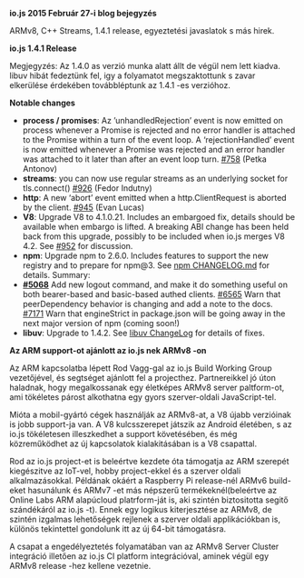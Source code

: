 **io.js 2015 Február 27-i blog bejegyzés**

ARMv8, C++ Streams, 1.4.1 release, egyeztetési javaslatok s más hirek.

**io.js 1.4.1 Release**

Megjegyzés: Az 1.4.0 as verzió munka alatt állt de végül nem lett kiadva. 
libuv hibát fedeztünk fel, igy a folyamatot megszaktottunk s zavar elkerülése érdekében továbbléptunk az 1.4.1 -es verzióhoz. 

**Notable changes**

* **process / promises**: Az ’unhandledRejection’ event is now emitted on process whenever a Promise is rejected and no error handler is attached to the Promise within a turn of the event loop. A ‘rejectionHandled’ event is now emitted whenever a Promise was rejected and an error handler was attached to it later than after an event loop turn. [#758](https://www.google.com/url?q=https%3A%2F%2Fgithub.com%2Fiojs%2Fio.js%2Fpull%2F758&sa=D&sntz=1&usg=AFQjCNGrDsFkeWhkGJZSFWXgR2VezqDaGA) (Petka Antonov)
* **streams**: you can now use regular streams as an underlying socket for tls.connect() [#926](https://www.google.com/url?q=https%3A%2F%2Fgithub.com%2Fiojs%2Fio.js%2Fpull%2F926&sa=D&sntz=1&usg=AFQjCNHyImaayqtgEJ9BWLuSIBMEhbbdVA) (Fedor Indutny)
* **http**: A new ‘abort’ event emitted when a http.ClientRequest is aborted by the client. [#945](https://www.google.com/url?q=https%3A%2F%2Fgithub.com%2Fiojs%2Fio.js%2Fpull%2F945&sa=D&sntz=1&usg=AFQjCNGLuclBExooJFY2h3CkzrU-RRdUNg) (Evan Lucas)
* **V8**: Upgrade V8 to 4.1.0.21. Includes an embargoed fix, details should be available when embargo is lifted. A breaking ABI change has been held back from this upgrade, possibly to be included when io.js merges V8 4.2. See [#952](https://www.google.com/url?q=https%3A%2F%2Fgithub.com%2Fiojs%2Fio.js%2Fpull%2F952&sa=D&sntz=1&usg=AFQjCNHsYmLv-88p3W1SGOzIjBVr2czeLw) for discussion.
* **npm**: Upgrade npm to 2.6.0. Includes features to support the new registry and to prepare for npm@3. See [npm CHANGELOG.md](https://www.google.com/url?q=https%3A%2F%2Fgithub.com%2Fnpm%2Fnpm%2Fblob%2Fmaster%2FCHANGELOG.md%23v260-2015-02-12&sa=D&sntz=1&usg=AFQjCNHrI-F3UjduRZsYVUHWyjxgvOS7xA) for details. Summary:
* [**#5068**](https://www.google.com/url?q=https%3A%2F%2Fgithub.com%2Fnpm%2Fnpm%2Fissues%2F5068&sa=D&sntz=1&usg=AFQjCNEcepwnF10IfJnx_7XMNT8IxlGJKA) Add new logout command, and make it do something useful on both bearer-based and basic-based authed clients. [#6565](https://www.google.com/url?q=https%3A%2F%2Fgithub.com%2Fnpm%2Fnpm%2Fissues%2F6565&sa=D&sntz=1&usg=AFQjCNHzgjyXQFCTCakjSvFA7oRDzvnbaQ) Warn that peerDependency behavior is changing and add a note to the docs. [#7171](https://www.google.com/url?q=https%3A%2F%2Fgithub.com%2Fnpm%2Fnpm%2Fissues%2F7171&sa=D&sntz=1&usg=AFQjCNFWEjQLSUsXBV6p34n3DV6xMUUc7w) Warn that engineStrict in package.json will be going away in the next major version of npm (coming soon!)
* **libuv**: Upgrade to 1.4.2. See [libuv ChangeLog](https://www.google.com/url?q=https%3A%2F%2Fgithub.com%2Flibuv%2Flibuv%2Fblob%2Fv1.x%2FChangeLog&sa=D&sntz=1&usg=AFQjCNF2i5H9Jl5mwm5a9MTkW-RKdV9eIQ) for details of fixes.

**Az ARM support-ot ajánlott az io.js nek ARMv8 -on**

Az ARM kapcsolatba lépett Rod Vagg-gal az io.js Build Working Group vezetőjével, és segtséget ajánlott fel a projecthez. Partnereikkel jó úton haladnak, hogy megalkossanak egy életképes ARMv8 server paltform-ot, ami tökéletes párost alkothatna egy gyors szerver-oldali JavaScript-tel.

Mióta a mobil-gyártó cégek használják az ARMv8-at, a V8 újabb verzióinak is jobb support-ja van. A V8 kulcsszerepet játszik az Android életében, s az io.js tökéletesen illeszkedhet a support követésében, és még közreműködhet az új kapcsolatok kialakitásában is a V8 csapattal.  

Rod az io.js project-et is beleértve kezdete óta támogatja az ARM szerepét kiegészitve az IoT-vel, hobby project-ekkel és a szerver oldali alkalmazásokkal. Példának okáért a Raspberry Pi release-nél ARMv6 build-eket hasunálunk és ARMv7 -et más népszerű termékeknél(beleértve az Online Labs ARM alapúcloud platrform-ját is, aki szintén biztositotta segitő szándékáról az io.js -t).  Ennek egy logikus kiterjesztése az ARMv8, de szintén izgalmas lehetőségek rejlenek a szerver oldali applikációkban is, különös tekintettel gondolunk itt az új 64-bit támogatásra. 

A csapat a engedélyeztetés folyamatában van az ARMv8 Server Cluster integráció illetően az io.js CI platform integrációval, aminek végül egy ARMv8 release -hez kellene vezetnie.


